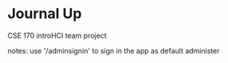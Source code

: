 Journal Up
====

CSE 170 introHCI team project

notes:
use '/adminsignin' to sign in the app as default administer

